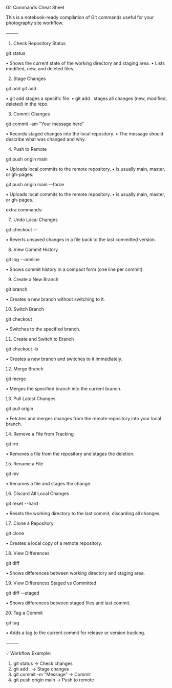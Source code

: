 Git Commands Cheat Sheet

This is a notebook-ready compilation of Git commands useful for your photography site workflow.

⸻

1. Check Repository Status

git status

   •  Shows the current state of the working directory and staging area.
   •  Lists modified, new, and deleted files.

2. Stage Changes

git add <file>
git add .

   •  git add <file> stages a specific file.
   •  git add . stages all changes (new, modified, deleted) in the repo.

3. Commit Changes

git commit -am "Your message here"

   •  Records staged changes into the local repository.
   •  The message should describe what was changed and why.

4. Push to Remote

git push origin main 

   •  Uploads local commits to the remote repository.
   •  <branch> is usually main, master, or gh-pages.

git push origin main --force 

   •  Uploads local commits to the remote repository.
   •  <branch> is usually main, master, or gh-pages.


extra commands:

7. Undo Local Changes

git checkout -- <file>

   •  Reverts unsaved changes in a file back to the last committed version.

8. View Commit History

git log --oneline

   •  Shows commit history in a compact form (one line per commit).

9. Create a New Branch

git branch <branch-name>

   •  Creates a new branch without switching to it.

10. Switch Branch

git checkout <branch-name>

   •  Switches to the specified branch.

11. Create and Switch to Branch

git checkout -b <branch-name>

   •  Creates a new branch and switches to it immediately.

12. Merge Branch

git merge <branch-name>

   •  Merges the specified branch into the current branch.

13. Pull Latest Changes

git pull origin <branch>

   •  Fetches and merges changes from the remote repository into your local branch.

14. Remove a File from Tracking

git rm <file>

   •  Removes a file from the repository and stages the deletion.

15. Rename a File

git mv <oldname> <newname>

   •  Renames a file and stages the change.

16. Discard All Local Changes

git reset --hard

   •  Resets the working directory to the last commit, discarding all changes.

17. Clone a Repository

git clone <repo-url>

   •  Creates a local copy of a remote repository.

18. View Differences

git diff

   •  Shows differences between working directory and staging area.

19. View Differences Staged vs Committed

git diff --staged

   •  Shows differences between staged files and last commit.

20. Tag a Commit

git tag <tag-name>

   •  Adds a tag to the current commit for release or version tracking.

⸻

💡 Workflow Example:

1. git status       → Check changes
2. git add .        → Stage changes
3. git commit -m "Message" → Commit
4. git push origin main → Push to remote